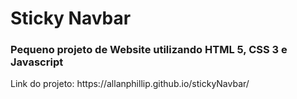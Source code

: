 <h1>Sticky Navbar</h1>

<h3>Pequeno projeto de Website utilizando HTML 5, CSS 3 e Javascript</h3>

<p>Link do projeto: https://allanphillip.github.io/stickyNavbar/ </p>